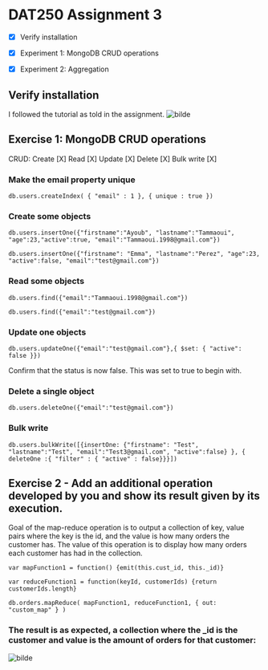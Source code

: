 # DAT250 Assignment 3

- [X]  Verify installation
- [X]  Experiment 1: MongoDB CRUD operations
- [X]  Experiment 2: Aggregation


## Verify installation
I followed the tutorial as told in the assignment.
![bilde](https://user-images.githubusercontent.com/44643583/133894126-7ec9ee21-df91-4bf1-8417-4c2e64ecf48d.png)


## Exercise 1: MongoDB CRUD operations

CRUD:
Create [X]
Read [X]
Update [X]
Delete [X]
Bulk write [X]

### Make the email property unique

`db.users.createIndex( { "email" : 1 }, { unique : true })`

### Create some objects

`db.users.insertOne({"firstname":"Ayoub", "lastname":"Tammaoui", "age":23,"active":true, "email":"Tammaoui.1998@gmail.com"})`

`db.users.insertOne({"firstname": "Emma", "lastname":"Perez", "age":23, "active":false, "email":"test@gmail.com"})`

### Read some objects

`db.users.find({"email":"Tammaoui.1998@gmail.com"})`

`db.users.find({"email":"test@gmail.com"})`



### Update one objects

`db.users.updateOne({"email":"test@gmail.com"},{ $set: { "active": false }})`

Confirm that the status is now false. This was set to true to begin with.


### Delete a single object
`db.users.deleteOne({"email":"test@gmail.com"})`

### Bulk write

`db.users.bulkWrite([{insertOne: {"firstname": "Test", "lastname":"Test", "email":"Test3@gmail.com", "active":false} }, { deleteOne :{ "filter" : { "active" : false}}}])`



## Exercise 2 - Add an additional operation developed by you and show its result given by its execution.
Goal of the map-reduce operation is to output a collection of key, value pairs where the key is the id, and the value is how many orders the customer has. The value of this operation is to display how many orders each customer has had in the collection.

`var mapFunction1 = function() {emit(this.cust_id, this._id)}`

`var reduceFunction1 = function(keyId, customerIds) {return customerIds.length}`

`db.orders.mapReduce(
   mapFunction1,
   reduceFunction1,
   { out: "custom_map" }
)
`

### The result is as expected, a collection where the _id is the customer and value is the amount of orders for that customer:
![bilde](https://user-images.githubusercontent.com/44643583/133941393-c1fadd43-9a1c-4462-9382-e5d96481f65e.png)
